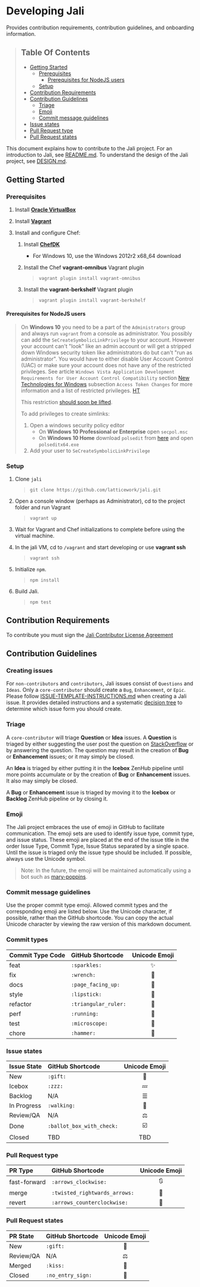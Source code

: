 # Developing Jali

[//]: # (Keep lines to 72 characters to leave room for the preview     )
[//]: # (pane.                                                         )
<!-- cSpell:ignore polsedit, polseditx, secpol, vistauac -->

Provides contribution requirements, contribution guidelines, and
onboarding information.

<!-- markdownlint-disable ul-style -->

> ## Table Of Contents
>
> - [Getting Started](#getting-started)
>   - [Prerequisites](#prerequisites)
>     - [Prerequisites for NodeJS users](#prerequisites-for-nodejs-users)
>   - [Setup](#setup)
> - [Contribution Requirements](#contribution-requirements)
> - [Contribution Guidelines](#contribution-guidelines)
>   - [Triage](#triage)
>   - [Emoji](#emoji)
>   - [Commit message guidelines](#commit-message-guidelines)
> - [Issue states](#issue-states)
> - [Pull Request type](#pull-request-type)
> - [Pull Request states](#pull-request-states)

<!-- markdownlint-enable ul-style -->

This document explains how to contribute to the Jali project. For an
introduction to Jali, see [README.md](./README.md). To understand the
design of the Jali project, see [DESIGN.md](./DESIGN.md).

## Getting Started

### Prerequisites

1. Install [**Oracle VirtualBox**][virtual-box-downloads]
1. Install [**Vagrant**][vagrant-downloads]
1. Install and configure Chef:

    1. Install [**ChefDK**][chef-dev-kit-download]

       - For Windows 10, use the Windows 2012r2 x68_64 download

    1. Install the Chef **vagrant-omnibus** Vagrant plugin

       > `vagrant plugin install vagrant-omnibus`

    1. Install the **vagrant-berkshelf** Vagrant plugin

       > `vagrant plugin install vagrant-berkshelf`

#### Prerequisites for NodeJS users

<!-- markdownlint-disable ul-style -->
> On **Windows 10** you need to be a part of the `Administrators` group
> and always run `vagrant` from a console as administrator. You possibly
> can add the `SeCreateSymbolicLinkPrivilege` to your account. However
> your account can't "look" like an admin account or will get a stripped
> down Windows security token like administrators do but can't "run as
> administrator". You would have to either disable User Account Control
> (UAC) or make sure your account does not have any of the restricted
> privileges. See article `Windows Vista Application Development
> Requirements for User Account Control Compatibility` section
> [New Technologies for Windows][vista-uac-topic-3] subsection `Access
> Token Changes` for more information and a list of restricted
> privileges. [HT](http://superuser.com/a/839608)
>
> This restriction
> [should soon be lifted](https://blogs.windows.com/buildingapps/2016/12/02/symlinks-windows-10/#a5WafruZLjxRYvpW.97).
>
> To add privileges to create simlinks:
>
> 1. Open a windows security policy editor
>    - On **Windows 10 Professional or Enterprise** open `secpol.msc`
>    - On **Windows 10 Home** download `polsedit` from
>      [here](http://www.southsoftware.com/)
>      and open `polseditx64.exe`
> 1. Add your user to `SeCreateSymbolicLinkPrivilege`

<!-- markdownlint-enable ul-style -->

### Setup

1. Clone `jali`
   > `git clone https://github.com/latticework/jali.git`
1. Open a console window (perhaps as Administrator), cd to the project
   folder and run Vagrant
   > `vagrant up`
1. Wait for Vagrant and Chef initializations to complete before using the
   virtual machine.
1. In the jali VM, cd to `/vagrant` and start developing or use
   **vagrant ssh**
   > `vagrant ssh`

1. Initialize `npm`.
   > `npm install`

1. Build Jali.
   > `npm test`

## Contribution Requirements

To contribute you must sign the
[Jali Contributor License Agreement](https://cla-assistant.io/latticework/jali)

## Contribution Guidelines

### Creating issues

For `non-contributors` and `contributors`, Jali issues consist of
`Questions` and `Ideas`. Only a `core-contributor` should create a
`Bug`, `Enhancement`, or `Epic`. Please follow
[ISSUE-TEMPLATE-INSTRUCTIONS.md](./ISSUE-TEMPLATE-INSTRUCTIONS.md) when
creating a Jali issue. It provides detailed instructions and a
systematic [decision tree](./ISSUE-TEMPLATE-INSTRUCTIONS.md#template-form-decision-tree)
to determine which issue form you should create.

### Triage

A `core-contributor` will triage **Question** or **Idea** issues. A
**Question** is triaged by either suggesting the user post the question
on [StackOverflow][stack-overflow] or by answering the question. The
question may result in the creation of **Bug** or **Enhancement**
issues; or it may simply be closed.

An **Idea** is triaged by either putting it in the **Icebox** ZenHub
pipeline until more points accumulate or by the creation of **Bug** or
**Enhancement** issues. It also may simply be closed.

A **Bug** or **Enhancement** issue is triaged by moving it to the
**Icebox** or **Backlog** ZenHub pipeline or by closing it.

### Emoji

The Jali project embraces the use of emoji in GitHub to facilitate
communication. The emoji sets are used to identify issue type, commit
type, and issue status. These emoji are placed at the end of the issue
title in the order Issue Type, Commit Type, Issue Status separated by a
single space. Until the issue is triaged only the issue type should be
included. If possible, always use the Unicode symbol.

> Note: In the future, the emoji will be maintained automatically using
> a bot such as [mary-poppins].

### Commit message guidelines

Use the proper commit type emoji. Allowed commit types and the
corresponding emoji are listed below. Use the Unicode character, if
possible, rather than the GitHub shortcode. You can copy the actual
Unicode character by viewing the raw version of this markdown document.

### Commit types

| Commit Type Code | GitHub Shortcode     | Unicode Emoji |
|:-----------------|:---------------------|:-------------:|
| feat             | `:sparkles:`         | ✨             |
| fix              | `:wrench:`           | 🔧            |
| docs             | `:page_facing_up:`   | 📄            |
| style            | `:lipstick:`         | 💄            |
| refactor         | `:triangular_ruler:` | 📐            |
| perf             | `:running:`          | 🏃            |
| test             | `:microscope:`       | 🔬            |
| chore            | `:hammer:`           | 🔨            |

### Issue states

| Issue State | GitHub Shortcode          | Unicode Emoji |
|:------------|:--------------------------|:-------------:|
| New         | `:gift:`                  | 🎁            |
| Icebox      | `:zzz:`                   | 💤            |
| Backlog     | N/A                       | ☰             |
| In Progress | `:walking:`               | 🚶            |
| Review/QA   | N/A                       | ⚖             |
| Done        | `:ballot_box_with_check:` | ☑️            |
| Closed      | TBD                       | TBD           |

### Pull Request type

| PR Type      | GitHub Shortcode              | Unicode Emoji |
|:-------------|:------------------------------|:-------------:|
| fast-forward | `:arrows_clockwise:`          | 🔃            |
| merge        | `:twisted_rightwards_arrows:` | 🔀            |
| revert       | `:arrows_counterclockwise:`   | 🔄            |

### Pull Request states

| PR State  | GitHub Shortcode  | Unicode Emoji |
|:----------|:------------------|:-------------:|
| New       | `:gift:`          | 🎁            |
| Review/QA | N/A               | ⚖             |
| Merged    | `:kiss:`          | 💋            |
| Closed    | `:no_entry_sign:` | 🚫            |

[chef-dev-kit-download]: https://downloads.chef.io/chef-dk/
[mary-poppins]: https://github.com/btford/mary-poppins
[stack-overflow]: http://stackoverflow.com/questions/tagged/jali
[vagrant-downloads]: https://www.vagrantup.com/downloads.html
[vista-uac-topic-3]: https://msdn.microsoft.com/en-us/library/bb530410.aspx#vistauac_topic3
[virtual-box-downloads]: https://www.virtualbox.org/wiki/Downloads
